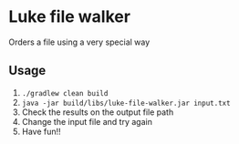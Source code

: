 # Luke file walker
Orders a file using a very special way

## Usage
1. `./gradlew clean build`
2. `java -jar build/libs/luke-file-walker.jar input.txt`
3. Check the results on the output file path
4. Change the input file and try again
5. Have fun!!